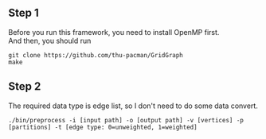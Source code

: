 Step 1
---
Before you run this framework, you need to install OpenMP first. <br>
And then, you should run
```
git clone https://github.com/thu-pacman/GridGraph
make
```
Step 2
---
The required data type is edge list, so I don't need to do some data convert.
```
./bin/preprocess -i [input path] -o [output path] -v [vertices] -p [partitions] -t [edge type: 0=unweighted, 1=weighted]
```
